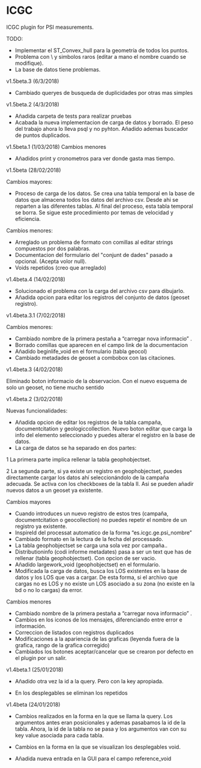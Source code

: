 # ICGC

ICGC plugin for PSI measurements.

TODO:
-	Implementar el ST_Convex_hull para la geometría de todos los puntos.
- Problema con \\ y simbolos raros (editar a mano el nombre cuando se modifique).
- La base de datos tiene problemas.

v1.5beta.3 (6/3/2018)

- Cambiado queryes de busqueda de duplicidades por otras mas simples

v1.5beta.2 (4/3/2018)
- Añadida carpeta de tests para realizar pruebas
- Acabada la nueva implementacion de carga de datos y borrado. El peso del trabajo ahora lo lleva psql y no pyhton. Añadido ademas buscador de puntos duplicados.

v1.5beta.1 (1/03/2018)
Cambios menores
- Añadidos print y cronometros para ver donde gasta mas tiempo.

v1.5beta (28/02/2018)

Cambios mayores:
- Proceso de carga de los datos. Se crea una tabla temporal en la base de datos que almacena todos los datos del archivo csv. Desde ahi se reparten a las diferentes tablas. Al final del proceso, esta tabla temporal se borra. Se sigue este procedimiento por temas de velocidad y eficiencia.

Cambios menores:
- Arreglado un problema de formato con comillas al editar strings compuestos por dos palabras.
- Documentacion del formulario del "conjunt de dades" pasado a opcional. (Acepta volor null).
- Voids repetidos (creo que arreglado)



v1.4beta.4 (14/02/2018)

- Solucionado el problema con la carga del archivo csv para dibujarlo.
- Añadida opcion para editar los registros del conjunto de datos (geoset registro).

v1.4beta.3.1 (7/02/2018)

Cambios menores:
-	Cambiado nombre de la primera pestaña a “carregar nova informacio” .
- Borrado comillas que aparecen en el campo link de la documentacion
- Añadido beginlife_void en el formulario (tabla geocol)
- Cambiado metadades de geoset a combobox con las citaciones.


v1.4beta.3 (4/02/2018)

Eliminado boton informacio de la observacion. Con el nuevo esquema de solo un geoset, no tiene mucho sentido


v1.4beta.2 (3/02/2018)

Nuevas funcionalidades:
-	Añadida opcion de editar los registros de la tabla campaña, documentcitation y geologiccollection. Nuevo boton editar que carga la info del elemento seleccionado y puedes alterar el registro en la base de datos.
-	La carga de datos se ha separado en dos partes:

1 La primera parte implica rellenar la tabla geophobjectset.

2 La segunda parte, si ya existe un registro en geophobjectset, puedes directamente cargar los datos ahí seleccionándolo de la campaña adecuada. Se activa con los checkboxes de la tabla II. Asi se pueden añadir nuevos datos a un geoset ya existente.


Cambios mayores
-	Cuando introduces un nuevo registro de estos tres (campaña, documentcitation o geocollection) no puedes repetir el nombre de un registro ya existente.
-	InspireId del processat automatico de la forma “es.icgc.ge.psi_nombre”
-	Cambiado formato en la lectura de la fecha del processado.
-	La tabla geophobjectset se carga una sola vez por campaña..
-	Distributioninfo (codi informe metadates) pasa a ser un text que has de rellenar (tabla geophobjectset). Con opcion de ser vacio.
-	Añadido largework_void (geophobjectset)  en el formulario.
-	Modificada la carga de datos, busca los LOS existentes en la base de datos y los LOS que vas a cargar. De esta forma, si el archivo que cargas no es LOS y no existe un LOS asociado a su zona (no existe en la bd o no lo cargas) da error.


Cambios menores
-	Cambiado nombre de la primera pestaña a “carregar nova informacio” .
-	Cambios en los iconos de los mensajes, diferenciando entre error e información.
-	Correccion de listados con registros duplicados
-	Modificaciones a la apariencia de las graficas (leyenda fuera de la grafica, rango de la grafica corregido)
- Cambiados los botones aceptar/cancelar que se crearon por defecto en el plugin por un salir.


v1.4beta.1 (25/01/2018)

- Añadido otra vez la id a la query. Pero con la key apropiada.

- En los desplegables se eliminan los repetidos

v1.4beta (24/01/2018)

- Cambios realizados en la forma en la que se llama la query. Los argumentos antes eran posicionales y ademas pasabamos la id de la tabla. Ahora, la id de la tabla no se pasa y los argumentos van con su key value asociada para cada tabla.

- Cambios en la forma en la que se visualizan los desplegables void.

- Añadida nueva entrada en la GUI para el campo reference_void

